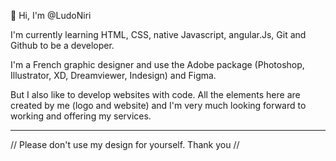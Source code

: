 👋 Hi, I'm @LudoNiri

I'm currently learning HTML, CSS, native Javascript, angular.Js, Git and Github to be a developer.

I'm a French graphic designer and use the Adobe package (Photoshop, Illustrator, XD, Dreamviewer, Indesign) and Figma.

But I also like to develop websites with code. All the elements here are created by me (logo and website) and I'm very much looking forward to working and offering my services.


---------------------------------------------------------
// Please don't use my design for yourself. Thank you //

<!---
LudoNiri/LudoNiri is a ✨ special ✨ repository because its `README.md` (this file) appears on your GitHub profile.
You can click the Preview link to take a look at your changes.
--->

